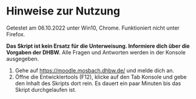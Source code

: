 # Hinweise zur Nutzung

Getestet am 06.10.2022 unter Win10, Chrome. Funktioniert nicht unter Firefox.

**Das Skript ist kein Ersatz für die Unterweisung. Informiere dich über die Vorgaben der DHBW.** Alle Fragen und Antworten werden in der Konsole ausgegeben.
1. Gehe auf https://moodle.mosbach.dhbw.de/ und melde dich an.
2. Öffne die Entwicklertools (F12), klicke auf den Tab Konsole und gebe den Inhalt des Skripts dort rein. Es dauert ein paar Minuten bis das Skript durchgelaufen ist.
